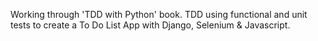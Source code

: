 Working through 'TDD with Python' book. 
TDD using functional and unit tests to create a To Do List App 
with Django, Selenium & Javascript. 
